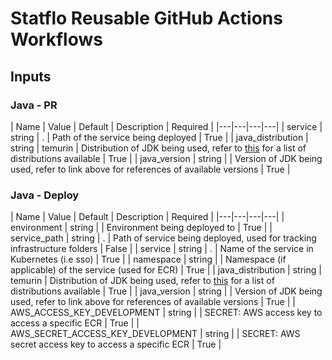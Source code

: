 # Statflo Reusable GitHub Actions Workflows

## Inputs

### Java - PR

| Name | Value | Default | Description | Required |
|---|---|---|---|
| service | string | . | Path of the service being deployed | True |
| java_distribution | string | temurin | Distribution of JDK being used, refer to [this](https://github.com/actions/setup-java) for a list of distributions available | True |
| java_version | string |  | Version of JDK being used, refer to link above for references of available versions | True |

### Java - Deploy

| Name | Value | Default | Description | Required |
|---|---|---|---|
| environment | string |  | Environment being deployed to | True |
| service_path | string | . | Path of service being deployed, used for tracking infrastructure folders | False |
| service | string | . | Name of the service in Kubernetes (i.e sso) | True |
| namespace | string |  | Namespace (if applicable) of the service (used for ECR) | True |
| java_distribution | string | temurin | Distribution of JDK being used, refer to [this](https://github.com/actions/setup-java) for a list of distributions available | True |
| java_version | string |  | Version of JDK being used, refer to link above for references of available versions | True |
| AWS_ACCESS_KEY_DEVELOPMENT | string |  | SECRET: AWS access key to access a specific ECR | True |
| AWS_SECRET_ACCESS_KEY_DEVELOPMENT | string |  | SECRET: AWS secret access key to access a specific ECR | True |
